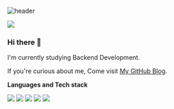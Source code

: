 ![header](https://capsule-render.vercel.app/api?type=waving&color=auto&height=130&section=header&text=Junyong%20Moon&fontSize=60&fontAlign=26)


![](https://komarev.com/ghpvc/?username=Fancy96&color=blue)



### Hi there 👋

I'm currently studying Backend Development.

If you're curious about me, Come visit [My GitHub Blog](https://fancy96.github.io/).








**Languages and Tech stack**

<code><img src="https://img.shields.io/badge/Java-007396?style=flat&logo=Java&logoColor=white"/></code>
<code><img src="https://img.shields.io/badge/Spring-6DB33F?style=flat-square&logo=Spring&logoColor=white"/></code>
<code><img src="https://img.shields.io/badge/Gradle-02303A?style=flat&logo=Gradle&logoColor=white"/></code>
<code><img src="https://img.shields.io/badge/MySQL-4479A1?style=flat&logo=MySQL&logoColor=white"/></code>
<code><img src="https://img.shields.io/badge/Git-F05032?style=flat&logo=Git&logoColor=white"/></code>







<!--
**Fancy96/Fancy96** is a ✨ _special_ ✨ repository because its `README.md` (this file) appears on your GitHub profile.

Here are some ideas to get you started:

- 🔭 I’m currently working on ...
- 🌱 I’m currently learning ...
- 👯 I’m looking to collaborate on ...
- 🤔 I’m looking for help with ...
- 💬 Ask me about ...
- 📫 How to reach me: ...
- 😄 Pronouns: ...
- ⚡ Fun fact: ...
-->
